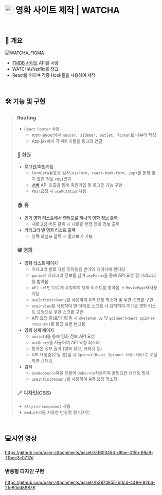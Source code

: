 <br>

# <img height="27px" width="27px" src="https://github.com/user-attachments/assets/9c7482c9-e6d0-4416-93ae-35b52f4701ea"/> 영화 사이트 제작 | WATCHA

<br>

## 🎈 개요

![WATCHA_FIGMA](https://github.com/user-attachments/assets/a88861de-1df9-4396-8493-8ab840676004)

- [TMDB 사이트](https://www.themoviedb.org/?language=ko#play=eknj5_0tF2s) API를 사용
- WATCHA/Netflix를 참고
- React를 익히며 각종 Hook들을 사용하여 제작

<br>

## 🛠️ 기능 및 구현
> ### Routing
>
> - `React Router` 사용
>    - root-layout에서 `navbar, sidebar, outlet, footer`로 나누어 작성
>    - App.jsx에서 각 페이지들을 링크와 연결
>
> ### 🤗 회원
> 
> - **로그인/회원가입**
>     - `FormData`유효성 검사`(useForm, react-hook-form, yup)`를 통해 옳지 않은 정보 `POST`방지
>     - [서버](https://github.com/jjjuni/UMC_webstudy/tree/main/UMC-7th-WATCHA-BE) API 호출을 통해 회원가입 및 로그인 기능 구현
>     - `POST`요청 시 `useMutation`사용
> 
> ### 🏠 홈
> 
> - **인기 영화 리스트에서 랜덤으로 하나의 영화 정보 출력**
>     - 새로고침 버튼 클릭 시 새로운 랜덤 영화 정보 출력
> - **카테고리 별 영화 리스트 출력**
>     - 양쪽 화살표 클릭 시 둘러보기 가능
> 
> ### 📽️ 영화
> 
> - **영화 리스트 페이지**
>     - 카테고리 별로 다른 영화들을 받아와 페이지에 렌더링
>     - `param`에 카테고리 정보를 넘겨 `useParam`을 통해 API 요청 할 카테고리를 받아옴
>     - `API url`만 다르게 요청하여 영화 리스트를 받아옴
    → `MoviePage`재사용 가능
>     - `useInfiniteQuery`를 사용하여 API 요청 최소화 및 무한 스크롤 구현
>     - `useInView`를 사용하여 맨 아래로 스크롤 시 감지하여 추가로 영화 리스트 요청으로 무한 스크롤 구현
>     - API 요청 중(로딩 중)일 시 `skeleton UI` 및 `Spinner(React Spinner 라이브러리)`로 로딩 화면 렌더링
> - **영화 상세 페이지**
>     - `movieId`를 통해 영화 정보 API 요청
>     - `useQuery`를 사용하여 API 요청 최소화
>     - 받아온 정보 출력 (영화 정보, 크레딧 등)
>     - API 요청중(로딩 중)일 시 `Spinner(React Spinner 라이브러리)`로 로딩 화면 렌더링
> - **검색**
>     - `useDebounce`훅을 만들어 `Debounce`적용하여 불필요한 렌더링 방지
>     - `useInfiniteQuery`를 사용하여 API 요청 최소화
> 
> ### 🪄 디자인(CSS)
> 
> - `Stlyled-component` 사용
> - `media쿼리`를 사용한 반응형 웹 디자인

<br>

## 💻시연 영상

https://github.com/user-attachments/assets/a1603454-d8be-415b-86a9-71bdc3c0717d

### 반응형 디자인 구현

https://github.com/user-attachments/assets/b3970855-b0c4-448e-92b6-2fe80dd88878

<br>
